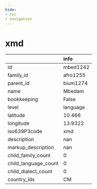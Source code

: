 ```yaml
---
hide:
- toc
- navigation
---
```

# xmd
|                      | info     |
|:---------------------|:---------|
| id                   | mbed1242 |
| family_id            | afro1255 |
| parent_id            | bium1274 |
| name                 | Mbedam   |
| bookkeeping          | False    |
| level                | language |
| latitude             | 10.466   |
| longitude            | 13.9322  |
| iso639P3code         | xmd      |
| description          | nan      |
| markup_description   | nan      |
| child_family_count   | 0        |
| child_language_count | 0        |
| child_dialect_count  | 0        |
| country_ids          | CM       |